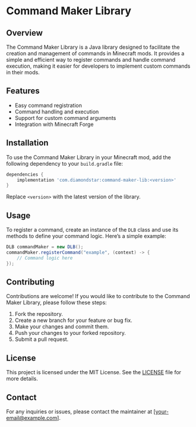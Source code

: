 # Command Maker Library

## Overview
The Command Maker Library is a Java library designed to facilitate the creation and management of commands in Minecraft mods. It provides a simple and efficient way to register commands and handle command execution, making it easier for developers to implement custom commands in their mods.

## Features
- Easy command registration
- Command handling and execution
- Support for custom command arguments
- Integration with Minecraft Forge

## Installation
To use the Command Maker Library in your Minecraft mod, add the following dependency to your `build.gradle` file:

```groovy
dependencies {
    implementation 'com.diamondstar:command-maker-lib:<version>'
}
```

Replace `<version>` with the latest version of the library.

## Usage
To register a command, create an instance of the `DLB` class and use its methods to define your command logic. Here’s a simple example:

```java
DLB commandMaker = new DLB();
commandMaker.registerCommand("example", (context) -> {
    // Command logic here
});
```

## Contributing
Contributions are welcome! If you would like to contribute to the Command Maker Library, please follow these steps:

1. Fork the repository.
2. Create a new branch for your feature or bug fix.
3. Make your changes and commit them.
4. Push your changes to your forked repository.
5. Submit a pull request.

## License
This project is licensed under the MIT License. See the [LICENSE](LICENSE) file for more details.

## Contact
For any inquiries or issues, please contact the maintainer at [your-email@example.com].